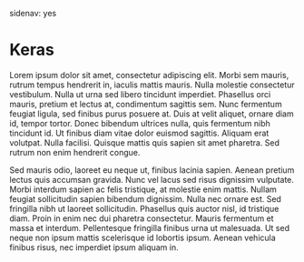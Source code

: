 sidenav: yes

# Keras

Lorem ipsum dolor sit amet, consectetur adipiscing elit. Morbi sem
mauris, rutrum tempus hendrerit in, iaculis mattis mauris. Nulla
molestie consectetur vestibulum. Nulla ut urna sed libero tincidunt
imperdiet. Phasellus orci mauris, pretium et lectus at, condimentum
sagittis sem. Nunc fermentum feugiat ligula, sed finibus purus posuere
at. Duis at velit aliquet, ornare diam id, tempor tortor. Donec
bibendum ultrices nulla, quis fermentum nibh tincidunt id. Ut finibus
diam vitae dolor euismod sagittis. Aliquam erat volutpat. Nulla
facilisi. Quisque mattis quis sapien sit amet pharetra. Sed rutrum non
enim hendrerit congue.

Sed mauris odio, laoreet eu neque ut, finibus lacinia sapien. Aenean
pretium lectus quis accumsan gravida. Nunc vel lacus sed risus
dignissim vulputate. Morbi interdum sapien ac felis tristique, at
molestie enim mattis. Nullam feugiat sollicitudin sapien bibendum
dignissim. Nulla nec ornare est. Sed fringilla nibh ut laoreet
sollicitudin. Phasellus quis auctor nisl, id tristique diam. Proin in
enim nec dui pharetra consectetur. Mauris fermentum et massa et
interdum. Pellentesque fringilla finibus urna ut malesuada. Ut sed
neque non ipsum mattis scelerisque id lobortis ipsum. Aenean vehicula
finibus risus, nec imperdiet ipsum aliquam in.

